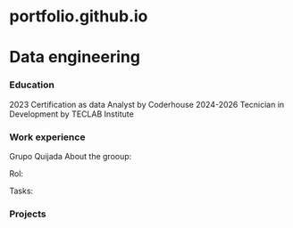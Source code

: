 # portfolio.github.io

# Data engineering 

### Education
2023 Certification as data Analyst by Coderhouse 
2024-2026 Tecnician in Development by TECLAB Institute

### Work experience
Grupo Quijada
About the grooup:

Rol:

Tasks:

### Projects
